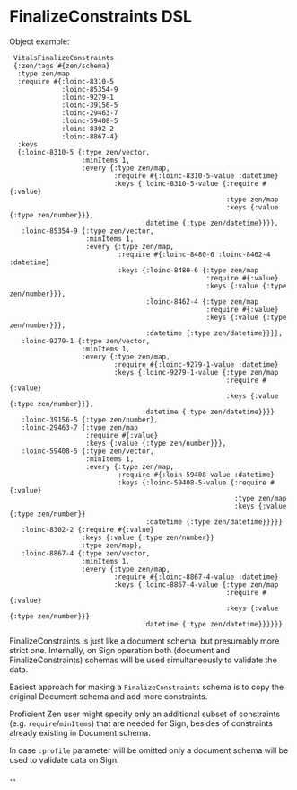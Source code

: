 # FinalizeConstraints DSL

Object example:

```
 VitalsFinalizeConstraints
 {:zen/tags #{zen/schema}
  :type zen/map
  :require #{:loinc-8310-5
             :loinc-85354-9
             :loinc-9279-1
             :loinc-39156-5
             :loinc-29463-7
             :loinc-59408-5
             :loinc-8302-2
             :loinc-8867-4}
  :keys
  {:loinc-8310-5 {:type zen/vector,
                  :minItems 1,
                  :every {:type zen/map,
                          :require #{:loinc-8310-5-value :datetime}
                          :keys {:loinc-8310-5-value {:require #{:value}
                                                      :type zen/map
                                                      :keys {:value {:type zen/number}}},
                                 :datetime {:type zen/datetime}}}},
   :loinc-85354-9 {:type zen/vector,
                   :minItems 1,
                   :every {:type zen/map,
                           :require #{:loinc-8480-6 :loinc-8462-4 :datetime}
                           :keys {:loinc-8480-6 {:type zen/map
                                                 :require #{:value}
                                                 :keys {:value {:type zen/number}}},
                                  :loinc-8462-4 {:type zen/map
                                                 :require #{:value}
                                                 :keys {:value {:type zen/number}}},
                                  :datetime {:type zen/datetime}}}},
   :loinc-9279-1 {:type zen/vector,
                  :minItems 1,
                  :every {:type zen/map,
                          :require #{:loinc-9279-1-value :datetime}
                          :keys {:loinc-9279-1-value {:type zen/map
                                                      :require #{:value}
                                                      :keys {:value {:type zen/number}}},
                                 :datetime {:type zen/datetime}}}}
   :loinc-39156-5 {:type zen/number},
   :loinc-29463-7 {:type zen/map
                   :require #{:value}
                   :keys {:value {:type zen/number}}},
   :loinc-59408-5 {:type zen/vector,
                   :minItems 1,
                   :every {:type zen/map,
                           :require #{:loin-59408-value :datetime}
                           :keys {:loinc-59408-5-value {:require #{:value}
                                                        :type zen/map
                                                        :keys {:value {:type zen/number}}
                                  :datetime {:type zen/datetime}}}}}
   :loinc-8302-2 {:require #{:value}
                  :keys {:value {:type zen/number}}
                  :type zen/map},
   :loinc-8867-4 {:type zen/vector,
                  :minItems 1,
                  :every {:type zen/map,
                          :require #{:loinc-8867-4-value :datetime}
                          :keys {:loinc-8867-4-value {:type zen/map
                                                      :require #{:value}
                                                      :keys {:value {:type zen/number}}}
                                 :datetime {:type zen/datetime}}}}}}
```

FinalizeConstraints is just like a document schema, but presumably more strict one. Internally, on Sign operation both (document and FinalizeConstraints) schemas will be used simultaneously to validate the data.

Easiest approach for making a `FinalizeConstraints` schema is to copy the original Document schema and add more constraints.

Proficient Zen user might specify only an additional subset of constraints (e.g. `require`/`minItems`) that are needed for Sign, besides of constraints already existing in Document schema.

In case `:profile` parameter will be omitted only a document schema will be used to validate data on Sign.

### ``

